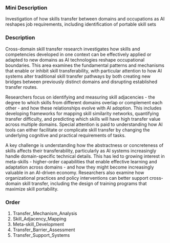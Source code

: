 ### Mini Description

Investigation of how skills transfer between domains and occupations as AI reshapes job requirements, including identification of portable skill sets

### Description

Cross-domain skill transfer research investigates how skills and competencies developed in one context can be effectively applied or adapted to new domains as AI technologies reshape occupational boundaries. This area examines the fundamental patterns and mechanisms that enable or inhibit skill transferability, with particular attention to how AI systems alter traditional skill transfer pathways by both creating new bridges between previously distinct domains and disrupting established transfer routes.

Researchers focus on identifying and measuring skill adjacencies - the degree to which skills from different domains overlap or complement each other - and how these relationships evolve with AI adoption. This includes developing frameworks for mapping skill similarity networks, quantifying transfer difficulty, and predicting which skills will have high transfer value across multiple domains. Special attention is paid to understanding how AI tools can either facilitate or complicate skill transfer by changing the underlying cognitive and practical requirements of tasks.

A key challenge is understanding how the abstractness or concreteness of skills affects their transferability, particularly as AI systems increasingly handle domain-specific technical details. This has led to growing interest in meta-skills - higher-order capabilities that enable effective learning and adaptation across domains - and how they might become increasingly valuable in an AI-driven economy. Researchers also examine how organizational practices and policy interventions can better support cross-domain skill transfer, including the design of training programs that maximize skill portability.

### Order

1. Transfer_Mechanism_Analysis
2. Skill_Adjacency_Mapping
3. Meta-skill_Development
4. Transfer_Barrier_Assessment
5. Transfer_Support_Systems
